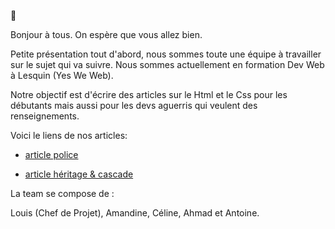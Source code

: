 :wave:

Bonjour à tous. 
On espère que vous allez bien.

Petite présentation tout d'abord, nous sommes toute une équipe à travailler sur le sujet qui va suivre.
Nous sommes actuellement en formation Dev Web à Lesquin (Yes We Web).

Notre objectif est d'écrire des articles sur le Html et le Css pour les débutants mais aussi pour les devs aguerris qui veulent des renseignements.

Voici le liens de nos articles:

* [article police](Article_CSS/article_police.md)

* [article héritage & cascade](Article_CSS/article_héritage-cascade.md)



La team se compose de :

Louis (Chef de Projet), Amandine, Céline, Ahmad et Antoine.


